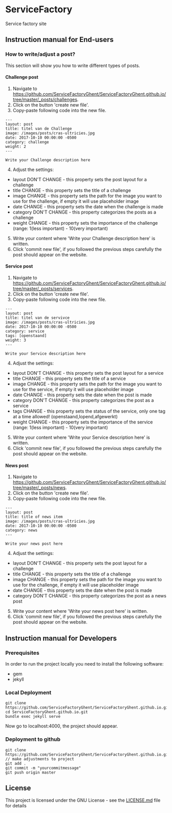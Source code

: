 # ServiceFactory
Service factory site

## Instruction manual for End-users

### How to write/adjust a post?
This section will show you how to write different types of posts.

#### Challenge post
1. Navigate to https://github.com/ServiceFactoryGhent/ServiceFactoryGhent.github.io/tree/master/_posts/challenges.
2. Click on the button 'create new file'.
3. Copy-paste following code into the new file.
``` 
---
layout: post                                
title: titel van de Challenge
image: /images/posts/cras-ultricies.jpg
date: 2017-10-10 00:00:00 -0500
category: challenge
weight: 2
---

Write your Challenge description here
``` 
4. Adjust the settings:
  *  layout DON'T CHANGE - this property sets the post layout for a challenge
  *  title CHANGE - this property sets the title of a challenge
  *  image CHANGE - this property sets the path for the image you want to use for the challenge, if empty it will use placeholder image
  *  date CHANGE - this property sets the date when the challenge is made
  *  category DON'T CHANGE - this property categorizes the posts as a challenge
  *  weight CHANGE - this property sets the importance of the challenge (range: 1(less important) - 10(very important)
5. Write your content where 'Write your Challenge description here' is written.
6. Click 'commit new file', if you followed the previous steps carefully the post should appear on the website.


#### Service post
1. Navigate to https://github.com/ServiceFactoryGhent/ServiceFactoryGhent.github.io/tree/master/_posts/services.
2. Click on the button 'create new file'.
3. Copy-paste following code into the new file.
``` 
---
layout: post
title: titel van de servivce
image: /images/posts/cras-ultricies.jpg
date: 2017-10-10 00:00:00 -0500
category: service
tags: [openstaand]
weight: 3
---

Write your Service description here
``` 
4. Adjust the settings:
  *  layout DON'T CHANGE - this property sets the post layout for a service
  *  title CHANGE - this property sets the title of a service
  *  image CHANGE - this property sets the path for the image you want to use for the service, if empty it will use placeholder image
  *  date CHANGE - this property sets the date when the post is made
  *  category DON'T CHANGE - this property categorizes the post as a service
  *  tags CHANGE - this property sets the status of the service, only one tag at a time allowed! (openstaand,lopend,afgewerkt)
  *  weight CHANGE - this property sets the importance of the service (range: 1(less important) - 10(very important)
5. Write your content where 'Write your Service description here' is written.
6. Click 'commit new file', if you followed the previous steps carefully the post should appear on the website.


#### News post
1. Navigate to https://github.com/ServiceFactoryGhent/ServiceFactoryGhent.github.io/tree/master/_posts/news.
2. Click on the button 'create new file'.
3. Copy-paste following code into the new file.
``` 
---
layout: post
title: title of news item
image: /images/posts/cras-ultricies.jpg
date: 2017-10-10 00:00:00 -0500
category: news
---

Write your news post here
``` 
4. Adjust the settings:
  *  layout DON'T CHANGE - this property sets the post layout for a challenge
  *  title CHANGE - this property sets the title of a challenge
  *  image CHANGE - this property sets the path for the image you want to use for the challenge, if empty it will use placeholder image
  *  date CHANGE - this property sets the date when the post is made
  *  category DON'T CHANGE - this property categorizes the post as a news post
5. Write your content where 'Write your news post here' is written.
6. Click 'commit new file', if you followed the previous steps carefully the post should appear on the website.

## Instruction manual for Developers

### Prerequisites

In order to run the project locally you need to install the following software:
* gem
* jekyll

### Local Deployment

``` 
git clone https://github.com/ServiceFactoryGhent/ServiceFactoryGhent.github.io.git
cd ServiceFactoryGhent.github.io.git
bundle exec jekyll serve
``` 
Now go to localhost:4000, the project should appear.

### Deployment to github

``` 
git clone https://github.com/ServiceFactoryGhent/ServiceFactoryGhent.github.io.git
// make adjustments to project
git add .
git commit -m "yourcommitmessage"
git push origin master
``` 

## License

This project is licensed under the GNU License - see the [LICENSE.md](LICENSE.md) file for details
